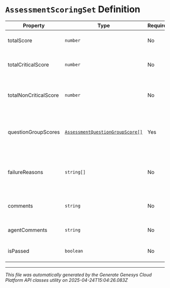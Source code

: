 # `AssessmentScoringSet` Definition

| Property | Type | Required | Description |
|----------|------|----------|-------------|
| totalScore | `number` | No | The total score of the answers |
| totalCriticalScore | `number` | No | The total score for the critical questions |
| totalNonCriticalScore | `number` | No | The total score for the non-critical questions |
| questionGroupScores | [`AssessmentQuestionGroupScore[]`](assessmentquestiongroupscore-definition.md) | Yes | The individual scores for each question group |
| failureReasons | `string[]` | No | If the assessment was not passed, the reasons for failure. |
| comments | `string` | No | Comments provided for these answers. |
| agentComments | `string` | No | Comments provided by agent. |
| isPassed | `boolean` | No | True if the assessment was passed |

---

*This file was automatically generated by the Generate Genesys Cloud Platform API classes utility on 2025-04-24T15:04:26.083Z*